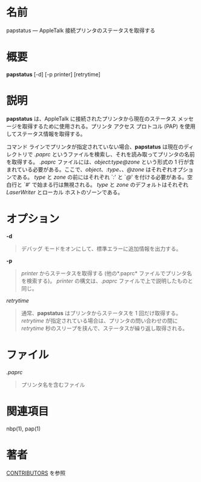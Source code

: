 # 名前

papstatus — AppleTalk 接続プリンタのステータスを取得する

# 概要

**papstatus** [-d] [-p printer] [retrytime]

# 説明

**papstatus** は、AppleTalk に接続されたプリンタから現在のステータス
メッセージを取得するために使用される。プリンタ アクセス プロトコル
(PAP) を使用してステータス情報を取得する。

コマンド ラインでプリンタが指定されていない場合、**papstatus** は現在のディレクトリで *.paprc*
というファイルを検索し、それを読み取ってプリンタの名前を取得する。 *.paprc* ファイルには、*object:type@zone* という形式の
1 行が含まれている必要がある。ここで、*object*、*:type、*、*@zone* はそれぞれオプションである。 *type* と *zone*
の前にはそれぞれ \`*:*' と \`*@*' を付ける必要がある。空白行と \`*\#*' で始まる行は無視される。 *type* と *zone*
のデフォルトはそれぞれ *LaserWriter* とローカル ホストのゾーンである。

# オプション

**-d**

> デバッグ モードをオンにして、標準エラーに追加情報を出力する。

**-p** <printer>

> *printer* からステータスを取得する (他の*.paprc*
ファイルでプリンタ名を検索する)。 *printer* の構文は、*.paprc*
ファイルで上で説明したものと同じ。

*retrytime*

> 通常、**papstatus** はプリンタからステータスを 1 回だけ取得する。
*retrytime* が指定されている場合は、プリンタの問い合わせの間に
*retrytime* 秒のスリープを挟んで、ステータスが繰り返し取得される。

# ファイル

*.paprc*

> プリンタ名を含むファイル

# 関連項目

nbp(1), pap(1)

# 著者

[CONTRIBUTORS](https://netatalk.io/contributors) を参照
